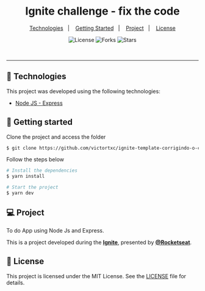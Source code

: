 <div align="center">
    <h1>Ignite challenge - fix the code</h1>
</div>

<p align="center">
  <a href="#-technologies">Technologies</a>&nbsp;&nbsp;&nbsp;|&nbsp;&nbsp;&nbsp;
  <a href="#-getting-started">Getting Started</a>&nbsp;&nbsp;&nbsp;|&nbsp;&nbsp;&nbsp;
  <a href="#-project">Project</a>&nbsp;&nbsp;&nbsp;|&nbsp;&nbsp;&nbsp;
  <a href="#-license">License</a>
</p>

<p align="center">
  <img  src="https://img.shields.io/static/v1?label=license&message=MIT&color=FFFFFF&labelColor=32B768" alt="License">
  
  <img src="https://img.shields.io/github/forks/victortxc/ignite-template-corrigindo-o-codigo?label=forks&message=MIT&color=FFFFFF&labelColor=32B768" alt="Forks">

  <img src="https://img.shields.io/github/stars/victortxc/ignite-template-corrigindo-o-codigo?label=stars&message=MIT&color=FFFFFF&labelColor=32B768" alt="Stars">
</p>

<br>

---

## 🧪 Technologies

This project was developed using the following technologies:

-   [Node JS - Express](https://expressjs.com/pt-br/)

## 🚀 Getting started

Clone the project and access the folder

```bash
$ git clone https://github.com/victortxc/ignite-template-corrigindo-o-codigo.git && cd ignite-template-corrigindo-o-codigo
```

Follow the steps below

```bash
# Install the dependencies
$ yarn install

# Start the project
$ yarn dev
```

## 💻 Project

To do App using Node Js and Express.

This is a project developed during the **[Ignite](https://rocketseat.com.br/ignite)**, presented by **[@Rocketseat](https://github.com/Rocketseat)**.

## 📝 License

This project is licensed under the MIT License. See the [LICENSE](LICENSE.md) file for details.
